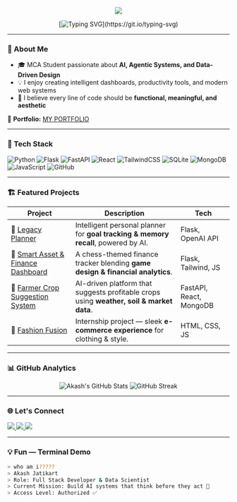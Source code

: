 <p align="center">
  <img src="https://capsule-render.vercel.app/api?type=waving&color=0:00ff9d,100:0079ff&height=220&section=header&text=Akash%20Jatikart%20//%20Data%20Detective&fontSize=35&fontColor=ffffff&fontAlignY=38&animation=twinkling" />
</p>

<div align="center">
  
[![Typing SVG](https://readme-typing-svg.demolab.com?font=Fira+Code&size=25&pause=1000&color=00FF9D&center=true&vCenter=true&width=550&lines=Hey+there!+I'm+Akash+Jatikart+👋;MCA+Student+|+Full+Stack+%26+AI+Enthusiast;I+build+intelligent+systems;that+blend+data+%26+design.)](https://git.io/typing-svg)

</div>

---

### 🎯 About Me
- 🎓 MCA Student passionate about **AI, Agentic Systems, and Data-Driven Design**
- 💡 I enjoy creating intelligent dashboards, productivity tools, and modern web systems  
- 🧩 I believe every line of code should be **functional, meaningful, and aesthetic**

📁 **Portfolio:** [MY PORTFOLIO](https://4ak45h.github.io/akash_portfolio/)  

---

### 🧠 Tech Stack
![Python](https://img.shields.io/badge/-Python-000?&logo=python)
![Flask](https://img.shields.io/badge/-Flask-000?&logo=flask)
![FastAPI](https://img.shields.io/badge/-FastAPI-000?&logo=fastapi)
![React](https://img.shields.io/badge/-React-000?&logo=react)
![TailwindCSS](https://img.shields.io/badge/-TailwindCSS-000?&logo=tailwindcss)
![SQLite](https://img.shields.io/badge/-SQLite-000?&logo=sqlite)
![MongoDB](https://img.shields.io/badge/-MongoDB-000?&logo=mongodb)
![JavaScript](https://img.shields.io/badge/-JavaScript-000?&logo=javascript)
![GitHub](https://img.shields.io/badge/-GitHub-000?&logo=github)

---

### 🏗️ Featured Projects

| Project | Description | Tech |
|----------|--------------|------|
| 🧠 [Legacy Planner](https://github.com/4ak45h/legacy-planner) | Intelligent personal planner for **goal tracking & memory recall**, powered by AI. | Flask, OpenAI API |
| 🎯 [Smart Asset & Finance Dashboard](https://github.com/4ak45h/smart_finance_dashboard) | A chess-themed finance tracker blending **game design & financial analytics**. | Flask, Tailwind, JS |
| 🌾 [Farmer Crop Suggestion System](https://github.com/4ak45h/farmer-crop-suggestion) | AI-driven platform that suggests profitable crops using **weather, soil & market data**. | FastAPI, React, MongoDB |
| 👗 [Fashion Fusion](https://github.com/4ak45h/fashion-fusion) | Internship project — sleek **e-commerce experience** for clothing & style. | HTML, CSS, JS |

---

### 📊 GitHub Analytics
<p align="center">
  <img src="https://github-readme-stats.vercel.app/api?username=4ak45h&show_icons=true&theme=tokyonight&hide_border=true" alt="Akash's GitHub Stats" />
  <img src="https://github-readme-streak-stats.herokuapp.com/?user=4ak45h&theme=tokyonight&hide_border=true" alt="GitHub Streak" />
</p>

---

### 🌐 Let's Connect
<p align="left">
  <a href="https://www.linkedin.com/in/akashjatikart/" target="_blank">
    <img src="https://img.shields.io/badge/-LinkedIn-0e76a8?logo=linkedin&logoColor=white" />
  </a>
  <a href="https://4ak45h.github.io/akash_portfolio/" target="_blank">
    <img src="https://img.shields.io/badge/-Portfolio-000?logo=vercel&logoColor=white" />
  </a>
  <a href="mailto:akashjatikart@gmail.com">
    <img src="https://img.shields.io/badge/-Email-D14836?logo=gmail&logoColor=white" />
  </a>
</p>

---

### 💡 Fun — Terminal Demo

```bash
> who am i?????
> Akash Jatikart
> Role: Full Stack Developer & Data Scientist
> Current Mission: Build AI systems that think before they act 🤖
> Access Level: Authorized ✅
